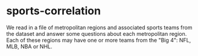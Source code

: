 # sports-correlation
We read in a file of metropolitan regions and associated sports teams from the dataset and answer some questions about each metropolitan region. Each of these regions may have one or more teams from the "Big 4": NFL, MLB, NBA or NHL. 
